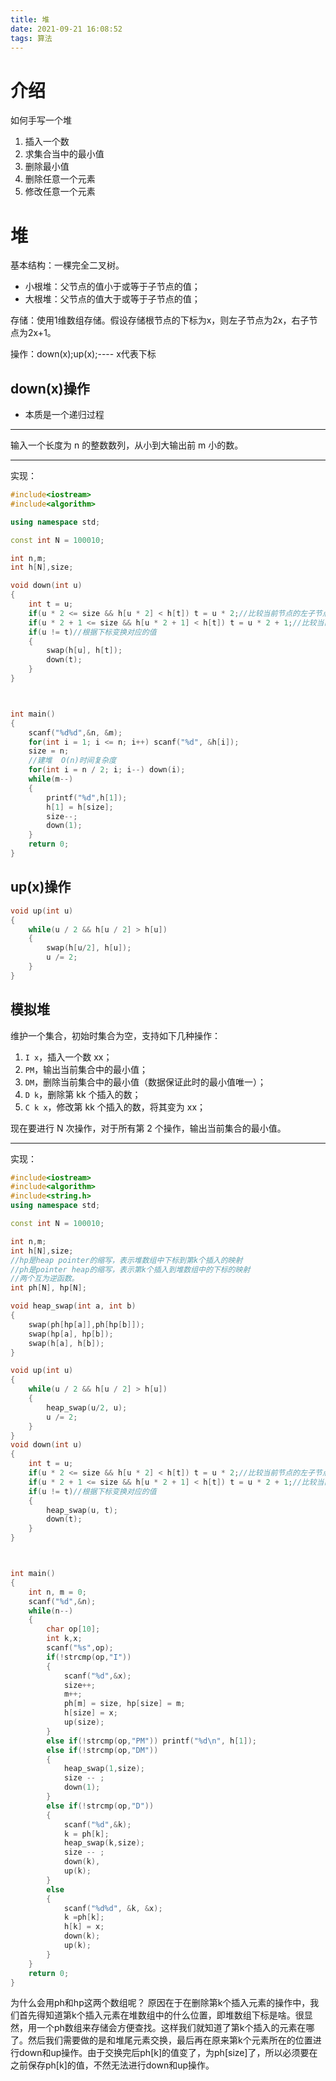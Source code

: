 ```yaml
---
title: 堆
date: 2021-09-21 16:08:52
tags: 算法
---
```


# 介绍  

如何手写一个堆

1. 插入一个数
2. 求集合当中的最小值
3. 删除最小值
4. 删除任意一个元素
5. 修改任意一个元素

<!-- more -->  

# 堆

基本结构：一棵完全二叉树。

- 小根堆：父节点的值小于或等于子节点的值；
- 大根堆：父节点的值大于或等于子节点的值；

存储：使用1维数组存储。假设存储根节点的下标为x，则左子节点为2x，右子节点为2x+1。

操作：down(x);up(x);---- x代表下标

## down(x)操作

- 本质是一个递归过程

------

输入一个长度为 n 的整数数列，从小到大输出前 m 小的数。

------

实现：

```c++
#include<iostream>
#include<algorithm>

using namespace std;

const int N = 100010;

int n,m;
int h[N],size;

void down(int u)
{
    int t = u;
    if(u * 2 <= size && h[u * 2] < h[t]) t = u * 2;//比较当前节点的左子节点
    if(u * 2 + 1 <= size && h[u * 2 + 1] < h[t]) t = u * 2 + 1;//比较当前节点的右子节点
    if(u != t)//根据下标变换对应的值
    {
        swap(h[u], h[t]);
        down(t);
    }
}



int main()
{
    scanf("%d%d",&n, &m);
    for(int i = 1; i <= n; i++) scanf("%d", &h[i]);
    size = n;
    //建堆  O(n)时间复杂度
    for(int i = n / 2; i; i--) down(i);
    while(m--)
    {
        printf("%d",h[1]);
        h[1] = h[size];
        size--;
        down(1);
    }
    return 0;
}

```

## up(x)操作

```c++
void up(int u)
{
    while(u / 2 && h[u / 2] > h[u])
    {
        swap(h[u/2], h[u]);
        u /= 2;
    }
}
```

##  模拟堆

维护一个集合，初始时集合为空，支持如下几种操作：

1. `I x`，插入一个数 xx；
2. `PM`，输出当前集合中的最小值；
3. `DM`，删除当前集合中的最小值（数据保证此时的最小值唯一）；
4. `D k`，删除第 kk 个插入的数；
5. `C k x`，修改第 kk 个插入的数，将其变为 xx；

现在要进行 N 次操作，对于所有第 2 个操作，输出当前集合的最小值。

------

实现：

```c++
#include<iostream>
#include<algorithm>
#include<string.h>
using namespace std;

const int N = 100010;

int n,m;
int h[N],size;
//hp是heap pointer的缩写，表示堆数组中下标到第k个插入的映射
//ph是pointer heap的缩写，表示第k个插入到堆数组中的下标的映射
//两个互为逆函数。
int ph[N], hp[N];

void heap_swap(int a, int b)
{
    swap(ph[hp[a]],ph[hp[b]]);
    swap(hp[a], hp[b]);
    swap(h[a], h[b]);
}

void up(int u)
{
    while(u / 2 && h[u / 2] > h[u])
    {
        heap_swap(u/2, u);
        u /= 2;
    }
}
void down(int u)
{
    int t = u;
    if(u * 2 <= size && h[u * 2] < h[t]) t = u * 2;//比较当前节点的左子节点
    if(u * 2 + 1 <= size && h[u * 2 + 1] < h[t]) t = u * 2 + 1;//比较当前节点的右子节点
    if(u != t)//根据下标变换对应的值
    {
        heap_swap(u, t);
        down(t);
    }
}



int main()
{
    int n, m = 0;
    scanf("%d",&n);
    while(n--)
    {
        char op[10];
        int k,x;
        scanf("%s",op);
        if(!strcmp(op,"I"))
        {
            scanf("%d",&x);
            size++;
            m++;
            ph[m] = size, hp[size] = m;
            h[size] = x;
            up(size);
        }
        else if(!strcmp(op,"PM")) printf("%d\n", h[1]);
        else if(!strcmp(op,"DM"))
        {
            heap_swap(1,size);
            size -- ;
            down(1);
        }
        else if(!strcmp(op,"D"))
        {
            scanf("%d",&k);
            k = ph[k];
            heap_swap(k,size);
            size -- ;
            down(k),
            up(k);
        }
        else 
        {
            scanf("%d%d", &k, &x);
            k =ph[k];
            h[k] = x;
            down(k);
            up(k);
        }
    }
    return 0;
}
```

为什么会用ph和hp这两个数组呢？
原因在于在删除第k个插入元素的操作中，我们首先得知道第k个插入元素在堆数组中的什么位置，即堆数组下标是啥。很显然，用一个ph数组来存储会方便查找。这样我们就知道了第k个插入的元素在哪了。然后我们需要做的是和堆尾元素交换，最后再在原来第k个元素所在的位置进行down和up操作。由于交换完后ph[k]的值变了，为ph[size]了，所以必须要在之前保存ph[k]的值，不然无法进行down和up操作。
